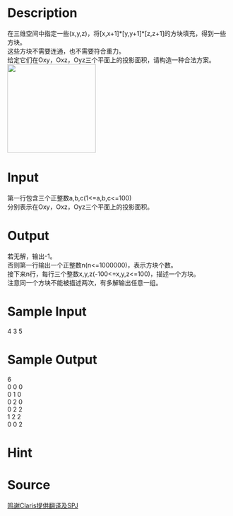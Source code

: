 
# Description

<div class="content"><div>在三维空间中指定一些(x,y,z)，将[x,x+1]*[y,y+1]*[z,z+1]的方块填充，得到一些方块。</div>
<div>这些方块不需要连通，也不需要符合重力。</div>
<div>给定它们在Oxy，Oxz，Oyz三个平面上的投影面积，请构造一种合法方案。</div>
<div><img src="/source/bzoj/5202/img/aHR0cHM6Ly9seWRzeS5jb20vSnVkZ2VPbmxpbmUvdXBsb2FkLzIwMTgwMy8xLnBuZw==.png" width="200" height="201" alt=""/></div>
<div></div>
<p></p></div>

# Input

<div class="content"><div>第一行包含三个正整数a,b,c(1&lt;=a,b,c&lt;=100)</div>
<div>分别表示在Oxy，Oxz，Oyz三个平面上的投影面积。</div>
<div></div>
<p></p></div>

# Output

<div class="content"><div>若无解，输出-1。</div>
<div>否则第一行输出一个正整数n(n&lt;=1000000)，表示方块个数。</div>
<div>接下来n行，每行三个整数x,y,z(-100&lt;=x,y,z&lt;=100)，描述一个方块。</div>
<div>注意同一个方块不能被描述两次，有多解输出任意一组。</div>
<div></div>
<p></p></div>

# Sample Input

<div class="content"><span class="sampledata">4 3 5</span></div>

# Sample Output

<div class="content"><span class="sampledata">6<br/>
0 0 0<br/>
0 1 0<br/>
0 2 0<br/>
0 2 2<br/>
1 2 2<br/>
0 0 2</span></div>

# Hint

<div class="content"><p></p></div>

# Source

<div class="content"><p><a href="problemset.php?search=鸣谢Claris提供翻译及SPJ">鸣谢Claris提供翻译及SPJ</a></p></div>

